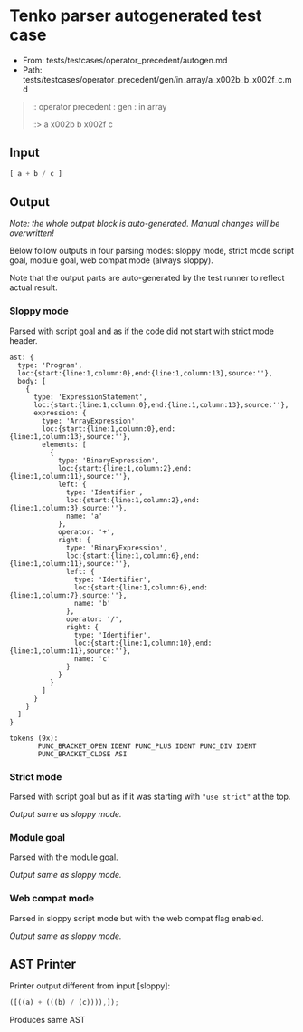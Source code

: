# Tenko parser autogenerated test case

- From: tests/testcases/operator_precedent/autogen.md
- Path: tests/testcases/operator_precedent/gen/in_array/a_x002b_b_x002f_c.md

> :: operator precedent : gen : in array
>
> ::> a x002b b x002f c

## Input


`````js
[ a + b / c ]
`````

## Output

_Note: the whole output block is auto-generated. Manual changes will be overwritten!_

Below follow outputs in four parsing modes: sloppy mode, strict mode script goal, module goal, web compat mode (always sloppy).

Note that the output parts are auto-generated by the test runner to reflect actual result.

### Sloppy mode

Parsed with script goal and as if the code did not start with strict mode header.

`````
ast: {
  type: 'Program',
  loc:{start:{line:1,column:0},end:{line:1,column:13},source:''},
  body: [
    {
      type: 'ExpressionStatement',
      loc:{start:{line:1,column:0},end:{line:1,column:13},source:''},
      expression: {
        type: 'ArrayExpression',
        loc:{start:{line:1,column:0},end:{line:1,column:13},source:''},
        elements: [
          {
            type: 'BinaryExpression',
            loc:{start:{line:1,column:2},end:{line:1,column:11},source:''},
            left: {
              type: 'Identifier',
              loc:{start:{line:1,column:2},end:{line:1,column:3},source:''},
              name: 'a'
            },
            operator: '+',
            right: {
              type: 'BinaryExpression',
              loc:{start:{line:1,column:6},end:{line:1,column:11},source:''},
              left: {
                type: 'Identifier',
                loc:{start:{line:1,column:6},end:{line:1,column:7},source:''},
                name: 'b'
              },
              operator: '/',
              right: {
                type: 'Identifier',
                loc:{start:{line:1,column:10},end:{line:1,column:11},source:''},
                name: 'c'
              }
            }
          }
        ]
      }
    }
  ]
}

tokens (9x):
       PUNC_BRACKET_OPEN IDENT PUNC_PLUS IDENT PUNC_DIV IDENT
       PUNC_BRACKET_CLOSE ASI
`````

### Strict mode

Parsed with script goal but as if it was starting with `"use strict"` at the top.

_Output same as sloppy mode._

### Module goal

Parsed with the module goal.

_Output same as sloppy mode._

### Web compat mode

Parsed in sloppy script mode but with the web compat flag enabled.

_Output same as sloppy mode._

## AST Printer

Printer output different from input [sloppy]:

````js
([((a) + (((b) / (c)))),]);
````

Produces same AST
